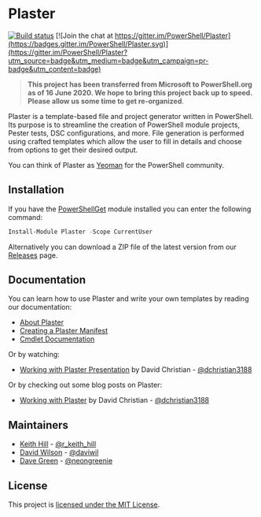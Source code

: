 # Plaster

[![Build status](https://ci.appveyor.com/api/projects/status/o9rtmv1n8hh6qgg1?svg=true)](https://ci.appveyor.com/project/PowerShell/plaster) [![Join the chat at https://gitter.im/PowerShell/Plaster](https://badges.gitter.im/PowerShell/Plaster.svg)](https://gitter.im/PowerShell/Plaster?utm_source=badge&utm_medium=badge&utm_campaign=pr-badge&utm_content=badge)

> **This project has been transferred from Microsoft to PowerShell.org as of 16 June 2020. We hope to bring this project back up to speed. Please allow us some time to get re-organized**.

Plaster is a template-based file and project generator written in PowerShell.  Its purpose is to
streamline the creation of PowerShell module projects, Pester tests, DSC configurations,
and more. File generation is performed using crafted templates which allow the user to
fill in details and choose from options to get their desired output.

You can think of Plaster as [Yeoman](http://yeoman.io) for the PowerShell community.

## Installation

If you have the [PowerShellGet](https://msdn.microsoft.com/powershell/gallery/readme) module installed
you can enter the following command:

```PowerShell
Install-Module Plaster -Scope CurrentUser
```

Alternatively you can download a ZIP file of the latest version from our [Releases](https://github.com/PowerShell/Plaster/releases)
page.

## Documentation

You can learn how to use Plaster and write your own templates by reading our documentation:

- [About Plaster](docs/en-US/about_Plaster.help.md)
- [Creating a Plaster Manifest](docs/en-US/about_Plaster_CreatingAManifest.help.md)
- [Cmdlet Documentation](docs/en-US/Plaster.md)

Or by watching:

- [Working with Plaster Presentation](https://youtu.be/16CYGTKH73U) by David Christian - [@dchristian3188](https://github.com/dchristian3188)

Or by checking out some blog posts on Plaster:

- [Working with Plaster](http://overpoweredshell.com/Working-with-Plaster/) by David Christian - [@dchristian3188](https://github.com/dchristian3188)

## Maintainers

- [Keith Hill](https://github.com/rkeithhill) - [@r_keith_hill](http://twitter.com/r_keith_hill)
- [David Wilson](https://github.com/daviwil) - [@daviwil](http://twitter.com/daviwil)
- [Dave Green](https://github.com/davegreen) - [@neongreenie](http://twitter.com/neongreenie)

## License

This project is [licensed under the MIT License](LICENSE).
